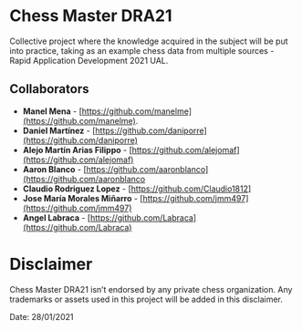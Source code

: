 # Chess Master DRA21
Collective project where the knowledge acquired in the subject will be put into practice, taking as an example chess data from multiple sources - Rapid Application Development 2021 UAL.

## Collaborators
* **Manel Mena** -  [https://github.com/manelme](https://github.com/manelme).
* **Daniel Martínez** -  [https://github.com/daniporre](https://github.com/daniporre)
* **Alejo Martín Arias Filippo** -  [https://github.com/alejomaf](https://github.com/alejomaf)
* **Aaron Blanco** - [https://github.com/aaronblanco](https://github.com/aaronblanco
* **Claudio Rodriguez Lopez** - [https://github.com/Claudio1812]
* **Jose María Morales Miñarro** - [https://github.com/jmm497](https://github.com/jmm497)
* **Angel Labraca** - [https://github.com/Labraca](https://github.com/Labraca)
# Disclaimer

Chess Master DRA21 isn’t endorsed by any private chess organization. Any trademarks or assets used in this project will be added in this disclaimer.

Date: 28/01/2021
